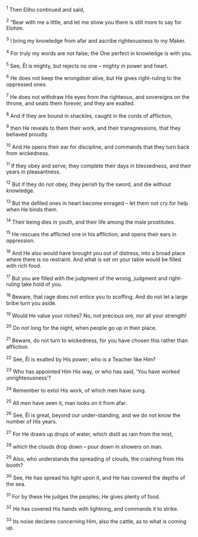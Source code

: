 <sup>1</sup> Then Elihu continued and said,

<sup>2</sup> “Bear with me a little, and let me show you there is still more to say for Elohim.

<sup>3</sup> I bring my knowledge from afar and ascribe righteousness to my Maker.

<sup>4</sup> For truly my words are not false; the One perfect in knowledge is with you.

<sup>5</sup> See, Ĕl is mighty, but rejects no one – mighty in power and heart.

<sup>6</sup> He does not keep the wrongdoer alive, but He gives right-ruling to the oppressed ones.

<sup>7</sup> He does not withdraw His eyes from the righteous, and sovereigns on the throne, and seats them forever, and they are exalted.

<sup>8</sup> And if they are bound in shackles, caught in the cords of affliction,

<sup>9</sup> then He reveals to them their work, and their transgressions, that they behaved proudly.

<sup>10</sup> And He opens their ear for discipline, and commands that they turn back from wickedness.

<sup>11</sup> If they obey and serve, they complete their days in blessedness, and their years in pleasantness.

<sup>12</sup> But if they do not obey, they perish by the sword, and die without knowledge.

<sup>13</sup> But the defiled ones in heart become enraged – let them not cry for help when He binds them.

<sup>14</sup> Their being dies in youth, and their life among the male prostitutes.

<sup>15</sup> He rescues the afflicted one in his affliction, and opens their ears in oppression.

<sup>16</sup> And He also would have brought you out of distress, into a broad place where there is no restraint. And what is set on your table would be filled with rich food.

<sup>17</sup> But you are filled with the judgment of the wrong, judgment and right-ruling take hold of you.

<sup>18</sup> Beware, that rage does not entice you to scoffing. And do not let a large bribe turn you aside.

<sup>19</sup> Would He value your riches? No, not precious ore, nor all your strength!

<sup>20</sup> Do not long for the night, when people go up in their place.

<sup>21</sup> Beware, do not turn to wickedness, for you have chosen this rather than affliction.

<sup>22</sup> See, Ĕl is exalted by His power; who is a Teacher like Him?

<sup>23</sup> Who has appointed Him His way, or who has said, ‘You have worked unrighteousness’?

<sup>24</sup> Remember to extol His work, of which men have sung.

<sup>25</sup> All men have seen it, man looks on it from afar.

<sup>26</sup> See, Ĕl is great, beyond our under-standing, and we do not know the number of His years.

<sup>27</sup> For He draws up drops of water, which distil as rain from the mist,

<sup>28</sup> which the clouds drop down – pour down in showers on man.

<sup>29</sup> Also, who understands the spreading of clouds, the crashing from His booth?

<sup>30</sup> See, He has spread his light upon it, and He has covered the depths of the sea.

<sup>31</sup> For by these He judges the peoples; He gives plenty of food.

<sup>32</sup> He has covered His hands with lightning, and commands it to strike.

<sup>33</sup> Its noise declares concerning Him, also the cattle, as to what is coming up.

